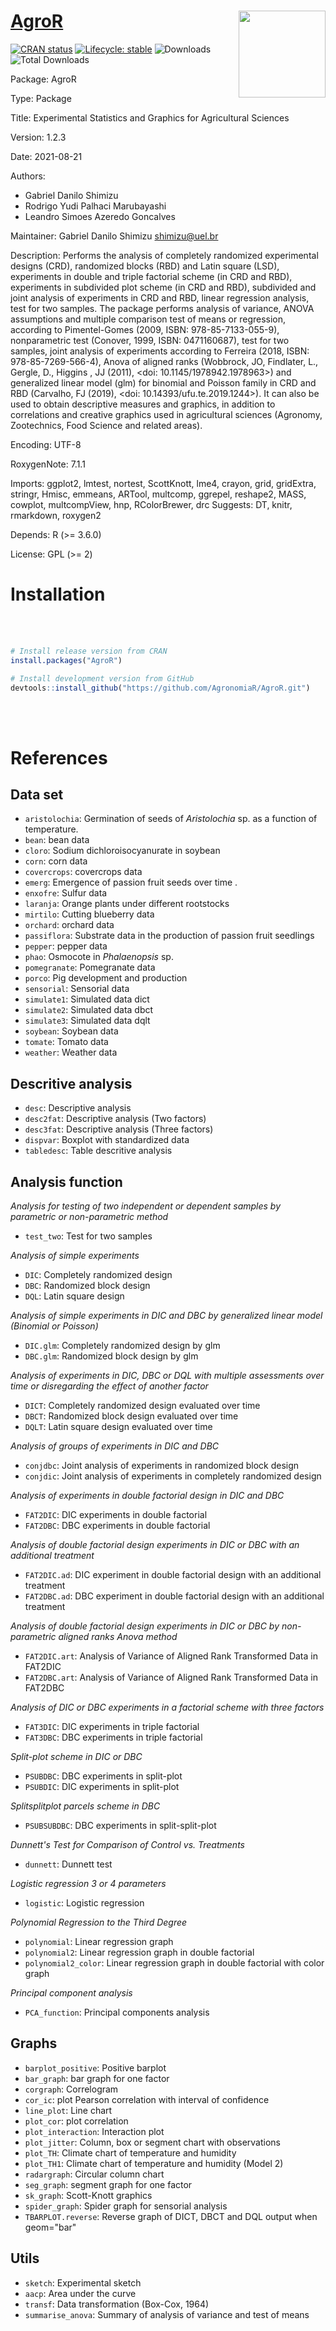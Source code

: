 
# [AgroR](https://agronomiar.github.io/AgroR_package/index.html) <img src='logo.png' align="right" height="139" />

[![CRAN status](https://www.r-pkg.org/badges/version-ago/AgroR)](https://CRAN.R-project.org/package=AgroR)
[![Lifecycle: stable](https://img.shields.io/badge/lifecycle-stable-brightgreen.svg)](https://lifecycle.r-lib.org/articles/stages.html#stable-1)
![Downloads](http://cranlogs.r-pkg.org/badges/AgroR)
![Total Downloads](https://cranlogs.r-pkg.org/badges/grand-total/AgroR)

Package: AgroR

Type: Package

Title: Experimental Statistics and Graphics for Agricultural Sciences 

Version: 1.2.3

Date: 2021-08-21

Authors: 
 
 - Gabriel Danilo Shimizu
 - Rodrigo Yudi Palhaci Marubayashi
 - Leandro Simoes Azeredo Goncalves

Maintainer: Gabriel Danilo Shimizu <shimizu@uel.br>

Description: Performs the analysis of completely randomized experimental designs (CRD), randomized blocks (RBD) and Latin square (LSD), experiments in double and triple factorial scheme (in CRD and RBD), experiments in subdivided plot scheme (in CRD and RBD), subdivided and joint analysis of experiments in CRD and RBD, linear regression analysis, test for two samples. The package performs analysis of variance, ANOVA assumptions and multiple comparison test of means or regression, according to Pimentel-Gomes (2009, ISBN: 978-85-7133-055-9), nonparametric test (Conover, 1999, ISBN: 0471160687), test for two samples, joint analysis of experiments according to Ferreira (2018, ISBN: 978-85-7269-566-4), Anova of aligned ranks (Wobbrock, JO, Findlater, L., Gergle, D., Higgins , JJ (2011), <doi: 10.1145/1978942.1978963>) and generalized linear model (glm) for binomial and Poisson family in CRD and RBD (Carvalho, FJ (2019), <doi: 10.14393/ufu.te.2019.1244>). It can also be used to obtain descriptive measures and graphics, in addition to correlations and creative graphics used in agricultural sciences (Agronomy, Zootechnics, Food Science and related areas).

Encoding: UTF-8

RoxygenNote: 7.1.1

Imports: ggplot2, lmtest, nortest, ScottKnott, lme4, crayon, grid, gridExtra, stringr, Hmisc, emmeans, ARTool, multcomp, ggrepel, reshape2, MASS, cowplot, multcompView, hnp, RColorBrewer, drc
Suggests: DT, knitr, rmarkdown, roxygen2

Depends: R (>= 3.6.0)

License: GPL (>= 2)

# Installation

<br><br>

``` r
# Install release version from CRAN
install.packages("AgroR")

# Install development version from GitHub
devtools::install_github("https://github.com/AgronomiaR/AgroR.git")
```

<br><br>

# References

## Data set

 - `aristolochia`: Germination of seeds of _Aristolochia_ sp. as a function of temperature.
 - `bean`: bean data
 - `cloro`: Sodium dichloroisocyanurate in soybean
 - `corn`: corn data
 - `covercrops`: covercrops data
 - `emerg`: Emergence of passion fruit seeds over time .
 - `enxofre`: Sulfur data
 - `laranja`: Orange plants under different rootstocks
 - `mirtilo`: Cutting blueberry data
 - `orchard`: orchard data
 - `passiflora`: Substrate data in the production of passion fruit seedlings
 - `pepper`: pepper data
 - `phao`: Osmocote in *Phalaenopsis* sp.
 - `pomegranate`: Pomegranate data
 - `porco`: Pig development and production
 - `sensorial`: Sensorial data
 - `simulate1`: Simulated data dict
 - `simulate2`: Simulated data dbct
 - `simulate3`: Simulated data dqlt
 - `soybean`: Soybean data
 - `tomate`: Tomato data
 - `weather`: Weather data

## Descritive analysis

 - `desc`: Descriptive analysis
 - `desc2fat`: Descriptive analysis (Two factors)
 - `desc3fat`: Descriptive analysis (Three factors)
 - `dispvar`: Boxplot with standardized data
 - `tabledesc`: Table descritive analysis

## Analysis function

*Analysis for testing of two independent or dependent samples by parametric or non-parametric method*

 - `test_two`: Test for two samples

*Analysis of simple experiments*

 - `DIC`: Completely randomized design
 - `DBC`: Randomized block design
 - `DQL`: Latin square design
 
*Analysis of simple experiments in DIC and DBC by generalized linear model (Binomial or Poisson)*

 - `DIC.glm`: Completely randomized design by glm
 - `DBC.glm`: Randomized block design by glm

*Analysis of experiments in DIC, DBC or DQL with multiple assessments over time or disregarding the effect of another factor*

 - `DICT`: Completely randomized design evaluated over time
 - `DBCT`: Randomized block design evaluated over time
 - `DQLT`: Latin square design evaluated over time
 
*Analysis of groups of experiments in DIC and DBC*

 - `conjdbc`: Joint analysis of experiments in randomized block design
 - `conjdic`: Joint analysis of experiments in completely randomized design
 
*Analysis of experiments in double factorial design in DIC and DBC*

 - `FAT2DIC`: DIC experiments in double factorial
 - `FAT2DBC`: DBC experiments in double factorial
 
*Analysis of double factorial design experiments in DIC or DBC with an additional treatment*

 - `FAT2DIC.ad`: DIC experiment in double factorial design with an additional treatment
 - `FAT2DBC.ad`: DBC experiment in double factorial design with an additional treatment
 
*Analysis of double factorial design experiments in DIC or DBC by non-parametric aligned ranks Anova method*

 - `FAT2DIC.art`: Analysis of Variance of Aligned Rank Transformed Data in FAT2DIC
 - `FAT2DBC.art`: Analysis of Variance of Aligned Rank Transformed Data in FAT2DBC

*Analysis of DIC or DBC experiments in a factorial scheme with three factors*

 - `FAT3DIC`: DIC experiments in triple factorial
 - `FAT3DBC`: DBC experiments in triple factorial

*Split-plot scheme in DIC or DBC*

 - `PSUBDBC`: DBC experiments in split-plot
 - `PSUBDIC`: DIC experiments in split-plot

*Splitsplitplot parcels scheme in DBC*

 - `PSUBSUBDBC`: DBC experiments in split-split-plot
 
*Dunnett's Test for Comparison of Control vs. Treatments*
 
 - `dunnett`: Dunnett test

*Logistic regression 3 or 4 parameters*

 - `logistic`: Logistic regression
 
*Polynomial Regression to the Third Degree*

 - `polynomial`: Linear regression graph
 - `polynomial2`: Linear regression graph in double factorial
 - `polynomial2_color`: Linear regression graph in double factorial with color graph

*Principal component analysis*

 - `PCA_function`: Principal components analysis
 
## Graphs

 - `barplot_positive`: Positive barplot
 - `bar_graph`: bar graph for one factor
 - `corgraph`: Correlogram
 - `cor_ic`: plot Pearson correlation with interval of confidence
 - `line_plot`: Line chart
 - `plot_cor`: plot correlation
 - `plot_interaction`: Interaction plot
 - `plot_jitter`: Column, box or segment chart with observations
 - `plot_TH`: Climate chart of temperature and humidity
 - `plot_TH1`: Climate chart of temperature and humidity (Model 2)
 - `radargraph`: Circular column chart
 - `seg_graph`: segment graph for one factor
 - `sk_graph`: Scott-Knott graphics
 - `spider_graph`: Spider graph for sensorial analysis
 - `TBARPLOT.reverse`: Reverse graph of DICT, DBCT and DQL output when geom="bar"

## Utils

 - `sketch`: Experimental sketch
 - `aacp`: Area under the curve
 - `transf`: Data transformation (Box-Cox, 1964)
 - `summarise_anova`: Summary of analysis of variance and test of means
